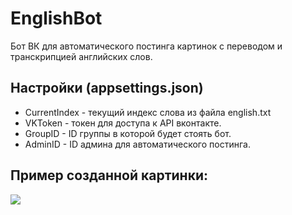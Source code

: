 # EnglishBot

Бот ВК для автоматического постинга картинок с переводом и транскрипцией английских слов.

## Настройки (appsettings.json)
 + CurrentIndex - текущий индекс слова из файла english.txt
 + VKToken - токен для доступа к API вконтакте.
 + GroupID - ID группы в которой будет стоять бот.
 + AdminID - ID админа для автоматического постинга.

## Пример созданной картинки:
<img src="https://sun9-75.userapi.com/impg/Nvx2BXELKHFeeVIcbcIxfmG4qSQP_-rxdFgCow/EsrhWYiAwpw.jpg?size=1440x1080&quality=96&sign=73b6ec7d9c4c16110369c1848e4956f6&type=album"/>
